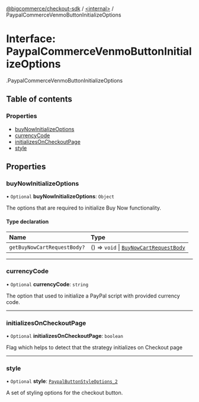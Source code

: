 [@bigcommerce/checkout-sdk](../README.md) / [<internal\>](../modules/internal_.md) / PaypalCommerceVenmoButtonInitializeOptions

# Interface: PaypalCommerceVenmoButtonInitializeOptions

[<internal>](../modules/internal_.md).PaypalCommerceVenmoButtonInitializeOptions

## Table of contents

### Properties

- [buyNowInitializeOptions](internal_.PaypalCommerceVenmoButtonInitializeOptions.md#buynowinitializeoptions)
- [currencyCode](internal_.PaypalCommerceVenmoButtonInitializeOptions.md#currencycode)
- [initializesOnCheckoutPage](internal_.PaypalCommerceVenmoButtonInitializeOptions.md#initializesoncheckoutpage)
- [style](internal_.PaypalCommerceVenmoButtonInitializeOptions.md#style)

## Properties

### buyNowInitializeOptions

• `Optional` **buyNowInitializeOptions**: `Object`

The options that are required to initialize Buy Now functionality.

#### Type declaration

| Name | Type |
| :------ | :------ |
| `getBuyNowCartRequestBody?` | () => `void` \| [`BuyNowCartRequestBody`](internal_.BuyNowCartRequestBody.md) |

___

### currencyCode

• `Optional` **currencyCode**: `string`

The option that used to initialize a PayPal script with provided currency code.

___

### initializesOnCheckoutPage

• `Optional` **initializesOnCheckoutPage**: `boolean`

Flag which helps to detect that the strategy initializes on Checkout page

___

### style

• `Optional` **style**: [`PaypalButtonStyleOptions_2`](internal_.PaypalButtonStyleOptions_2.md)

A set of styling options for the checkout button.
